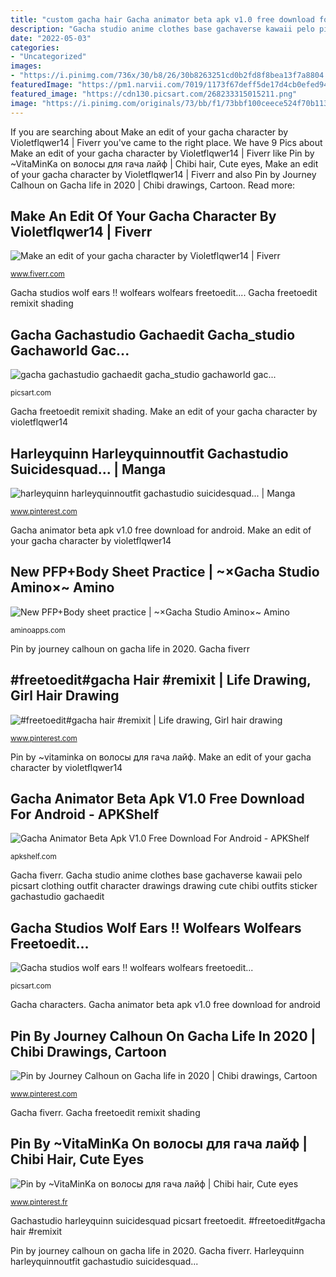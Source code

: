 ```yaml
---
title: "custom gacha hair Gacha animator beta apk v1.0 free download for android"
description: "Gacha studio anime clothes base gachaverse kawaii pelo picsart clothing outfit character drawings drawing cute chibi outfits sticker gachastudio gachaedit"
date: "2022-05-03"
categories:
- "Uncategorized"
images:
- "https://i.pinimg.com/736x/30/b8/26/30b8263251cd0b2fd8f8bea13f7a8804.jpg"
featuredImage: "https://pm1.narvii.com/7019/1173f67deff5de17d4cb0efed94ef3339d911924r1-1865-1302v2_hq.jpg"
featured_image: "https://cdn130.picsart.com/268233315015211.png"
image: "https://i.pinimg.com/originals/73/bb/f1/73bbf100ceece524f70b1135236b2cdb.jpg"
---
```


If you are searching about Make an edit of your gacha character by Violetflqwer14 | Fiverr you've came to the right place. We have 9 Pics about Make an edit of your gacha character by Violetflqwer14 | Fiverr like Pin by ~VitaMinKa on волосы для гача лайф | Chibi hair, Cute eyes, Make an edit of your gacha character by Violetflqwer14 | Fiverr and also Pin by Journey Calhoun on Gacha life in 2020 | Chibi drawings, Cartoon. Read more:

## Make An Edit Of Your Gacha Character By Violetflqwer14 | Fiverr

![Make an edit of your gacha character by Violetflqwer14 | Fiverr](https://fiverr-res.cloudinary.com/images/t_main1,q_auto,f_auto,q_auto,f_auto/gigs/167512404/original/180da878476b69cff6986109b12b547c5ecbac9f/make-an-edit-of-your-gacha-character.png "Gacha fiverr")

<small>www.fiverr.com</small>

Gacha studios wolf ears !! wolfears wolfears freetoedit.... Gacha freetoedit remixit shading

## Gacha Gachastudio Gachaedit Gacha_studio Gachaworld Gac...

![gacha gachastudio gachaedit gacha_studio gachaworld gac...](https://cdn130.picsart.com/268233315015211.png "Gacha gachastudio gachaedit gacha_studio gachaworld gac...")

<small>picsart.com</small>

Gacha freetoedit remixit shading. Make an edit of your gacha character by violetflqwer14

## Harleyquinn Harleyquinnoutfit Gachastudio Suicidesquad... | Manga

![harleyquinn harleyquinnoutfit gachastudio suicidesquad... | Manga](https://i.pinimg.com/originals/f1/cf/d1/f1cfd1226201cc21b7dc3934427abd76.png "Gacha studios wolf ears !! wolfears wolfears freetoedit...")

<small>www.pinterest.com</small>

Gacha animator beta apk v1.0 free download for android. Make an edit of your gacha character by violetflqwer14

## New PFP+Body Sheet Practice | ~×Gacha Studio Amino×~ Amino

![New PFP+Body sheet practice | ~×Gacha Studio Amino×~ Amino](https://pm1.narvii.com/7019/1173f67deff5de17d4cb0efed94ef3339d911924r1-1865-1302v2_hq.jpg "Pin by journey calhoun on gacha life in 2020")

<small>aminoapps.com</small>

Pin by journey calhoun on gacha life in 2020. Gacha fiverr

## #freetoedit#gacha Hair #remixit | Life Drawing, Girl Hair Drawing

![#freetoedit#gacha hair #remixit | Life drawing, Girl hair drawing](https://i.pinimg.com/736x/f4/31/b6/f431b6bec003b6c67c4d4b8e527ab482.jpg "Gacha characters")

<small>www.pinterest.com</small>

Pin by ~vitaminka on волосы для гача лайф. Make an edit of your gacha character by violetflqwer14

## Gacha Animator Beta Apk V1.0 Free Download For Android - APKShelf

![Gacha Animator Beta Apk V1.0 Free Download For Android - APKShelf](https://apkshelf.com/wp-content/uploads/2021/05/Screenshot-of-Gacha-Animator-Beta-Apk.jpg "Gacha fiverr")

<small>apkshelf.com</small>

Gacha fiverr. Gacha studio anime clothes base gachaverse kawaii pelo picsart clothing outfit character drawings drawing cute chibi outfits sticker gachastudio gachaedit

## Gacha Studios Wolf Ears !! Wolfears Wolfears Freetoedit...

![Gacha studios wolf ears !! wolfears wolfears freetoedit...](http://cdn140.picsart.com/266324530032212.png "#freetoedit#gacha hair #remixit")

<small>picsart.com</small>

Gacha characters. Gacha animator beta apk v1.0 free download for android

## Pin By Journey Calhoun On Gacha Life In 2020 | Chibi Drawings, Cartoon

![Pin by Journey Calhoun on Gacha life in 2020 | Chibi drawings, Cartoon](https://i.pinimg.com/originals/73/bb/f1/73bbf100ceece524f70b1135236b2cdb.jpg "Gacha studio anime clothes base gachaverse kawaii pelo picsart clothing outfit character drawings drawing cute chibi outfits sticker gachastudio gachaedit")

<small>www.pinterest.com</small>

Gacha fiverr. Gacha freetoedit remixit shading

## Pin By ~VitaMinKa On волосы для гача лайф | Chibi Hair, Cute Eyes

![Pin by ~VitaMinKa on волосы для гача лайф | Chibi hair, Cute eyes](https://i.pinimg.com/736x/30/b8/26/30b8263251cd0b2fd8f8bea13f7a8804.jpg "Pin by journey calhoun on gacha life in 2020")

<small>www.pinterest.fr</small>

Gachastudio harleyquinn suicidesquad picsart freetoedit. #freetoedit#gacha hair #remixit

Pin by journey calhoun on gacha life in 2020. Gacha fiverr. Harleyquinn harleyquinnoutfit gachastudio suicidesquad...
